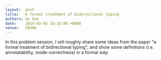 ```yaml
--- 
layout:  post 
title:   A formal treatment of bidirectional typing
authors: Xu Xue
date:    2024-03-05 10:10:00 +0800
venue:   CB308
--- 
```


In this problem session, I will roughly share some ideas from the paper "a formal treatment of bidirectional typing", 
and show some definitions (i.e. annotatability, mode-correctness) in a formal way.
